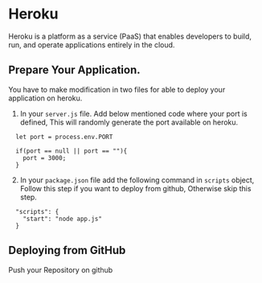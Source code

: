 # Heroku
Heroku is a platform as a service (PaaS) that enables developers to build, run, and operate applications entirely in the cloud.

## Prepare Your Application.
<p> You have to make modification in two files for able to deploy your application on heroku. </p>
 
1. In your  `server.js`  file. Add below mentioned code where your port is defined, This will randomly generate the port available on heroku.

```
  let port = process.env.PORT
      
  if(port == null || port == ""){
    port = 3000;
  }
```   

2. In your  `package.json`  file add the following command in `scripts` object, Follow this step if you want to deploy from github, Otherwise skip this step.    

```
  "scripts": {
    "start": "node app.js"
  }
```

## Deploying from GitHub
<p> Push your Repository on github </p>
